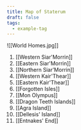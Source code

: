 ```yaml
---
title: Map of Staterum
draft: false
tags:
  - example-tag
---
```

![[World Homes.jpg]]
1. [[Western Siar'Morrin]] 
2. [[Eastern Siar'Morrin]]
3. [[Northern Siar'Morrin]]
4. [[Western Kair'Thear]]
5. [[Eastern Kair'Thear]]
6. [[Forgotten Isles]] 
7. [[Mon Olympus]] 
8. [[Dragon Teeth Islands]] 
9. [[Agra Island]] 
10. [[Dellesis' Island]] 
11. [[Entnakes' End]]
